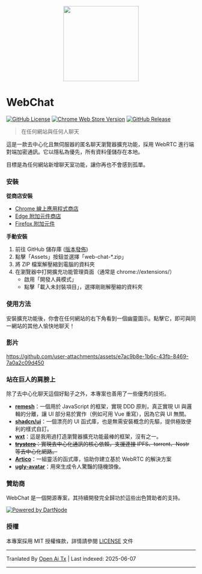 <p align="center">
  <img src="https://github.com/molvqingtai/WebChat/blob/master/public/logo.png" width="200px"/>
</p>

# WebChat

[![GitHub License](https://img.shields.io/github/license/molvqingtai/WebChat)](https://github.com/molvqingtai/WebChat/blob/master/LICENSE) [![Chrome Web Store Version](https://img.shields.io/chrome-web-store/v/cpaedhbidlpnbdfegakhiamfpndhjpgf)](https://chromewebstore.google.com/detail/webchat/cpaedhbidlpnbdfegakhiamfpndhjpgf) [![GitHub Release](https://img.shields.io/github/v/release/molvqingtai/WebChat)](https://github.com/molvqingtai/WebChat/releases)

> 在任何網站與任何人聊天

這是一款去中心化且無伺服器的匿名聊天瀏覽器擴充功能，採用 WebRTC 進行端對端加密通訊。它以隱私為優先，所有資料僅儲存在本地。

目標是為任何網站新增聊天室功能，讓你再也不會感到孤單。

### 安裝

**從商店安裝**

- [Chrome 線上應用程式商店](https://chromewebstore.google.com/detail/webchat/cpaedhbidlpnbdfegakhiamfpndhjpgf)
- [Edge 附加元件商店](https://microsoftedge.microsoft.com/addons/detail/mmfdplbomjjlgdffecapcpgjmhfhmiob)
- [Firefox 附加元件](https://addons.mozilla.org/firefox/addon/webchat/)

**手動安裝**

1. 前往 GitHub 儲存庫 ([版本發佈](https://github.com/molvqingtai/WebChat/releases))
2. 點擊「Assets」按鈕並選擇「web-chat-*.zip」
3. 將 ZIP 檔案解壓縮到電腦的資料夾
4. 在瀏覽器中打開擴充功能管理頁面（通常是 chrome://extensions/）
   - 啟用「開發人員模式」
   - 點擊「載入未封裝項目」，選擇剛剛解壓縮的資料夾

### 使用方法

安裝擴充功能後，你會在任何網站的右下角看到一個幽靈圖示。點擊它，即可與同一網站的其他人愉快地聊天！

### 影片

https://github.com/user-attachments/assets/e7ac9b8e-1b6c-43fb-8469-7a0a2c09d450

### 站在巨人的肩膀上

除了去中心化聊天這個好點子之外，本專案也善用了一些優秀的技術。

- **[remesh](https://github.com/remesh-js/remesh)**：一個用於 JavaScript 的框架，實現 DDD 原則，真正實現 UI 與邏輯的分離，讓 UI 部分易於實作（例如可用 Vue 重寫），因為它與 UI 無關。
- **[shadcn/ui](https://ui.shadcn.com/)**：一個漂亮的 UI 函式庫，也是無需安裝概念的先驅，提供極致便利的樣式自訂。
- **[wxt](https://wxt.dev/)**：這是我用過打造瀏覽器擴充功能最棒的框架，沒有之一。
- ~~**[trystero](https://github.com/dmotz/trystero)**：實現去中心化通訊的核心依賴，支援連接 IPFS、torrent、Nostr 等去中心化網路。~~
- **[Artico](https://github.com/matallui/artico)**：一組靈活的函式庫，協助你建立基於 WebRTC 的解決方案
- **[ugly-avatar](https://github.com/txstc55/ugly-avatar)**：用來生成令人驚豔的隨機頭像。

### 贊助商

WebChat 是一個開源專案，其持續開發完全歸功於這些出色贊助者的支持。

[![Powered by DartNode](https://dartnode.com/branding/DN-Open-Source-sm.png)](https://dartnode.com "Powered by DartNode - Free VPS for Open Source")

### 授權

本專案採用 MIT 授權條款，詳情請參閱 [LICENSE](https://github.com/molvqingtai/WebChat/blob/master/LICENSE) 文件

---

Tranlated By [Open Ai Tx](https://github.com/OpenAiTx/OpenAiTx) | Last indexed: 2025-06-07

---